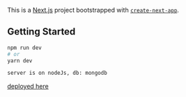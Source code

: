 This is a [Next.js](https://nextjs.org/) project bootstrapped with [`create-next-app`](https://github.com/vercel/next.js/tree/canary/packages/create-next-app).

## Getting Started


```bash
npm run dev
# or
yarn dev
```


```bash
server is on nodeJs, db: mongodb
```

[deployed here](https://xenodochial-engelbart-d886b3.netlify.app/) 
